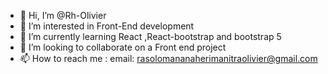 - 👋 Hi, I’m @Rh-Olivier
- 👀 I’m interested in Front-End development
- 🌱 I’m currently learning React ,React-bootstrap and bootstrap 5
- 💞️ I’m looking to collaborate on a Front end project
- 📫 How to reach me :
    email: rasolomananaherimanitraolivier@gmail.com

<!---
Rh-Olivier/Rh-Olivier is a ✨ special ✨ repository because its `README.md` (this file) appears on your GitHub profile.
You can click the Preview link to take a look at your changes.
--->
